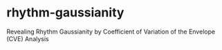 # rhythm-gaussianity
Revealing Rhythm Gaussianity by Coefficient of Variation of the Envelope (CVE) Analysis 
